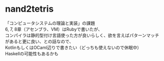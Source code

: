 # nand2tetris
「コンピュータシステムの理論と実装」の課題  
6, 7, 8章（アセンブラ、VM）はRubyで書いたが、  
コンパイラは静的型付け言語使った方が良いらしく、欲を言えばパターンマッチがあると更に良い、との話なので、  
KotlinもしくはOCaml辺りで書きたい（どっちも使えないので休眠中）  
Haskellの可能性もあるかも  
